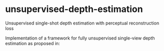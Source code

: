 # unsupervised-depth-estimation
Unsupervised single-shot depth estimation with perceptual reconstruction loss

Implementation of a framework for fully unsupervised single-view depth estimation as proposed in:
